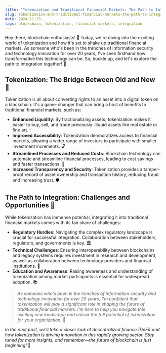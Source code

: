```yaml
---
title: "Tokenization and Traditional Financial Markets: The Path to Integration"
slug: tokenization-and-traditional-financial-markets-the-path-to-integration
date: 2024-11-29
tags: blockchain, tokenization, financial markets, integration
---
```


Hey there, blockchain enthusiasts! 🚀 Today, we're diving into the exciting world of tokenization and how it's set to shake up traditional financial markets. As someone who's been in the trenches of information security and technology innovation for over 20 years, I've seen firsthand how transformative this technology can be. So, buckle up, and let's explore the path to integration together! 💪

## Tokenization: The Bridge Between Old and New 🌉

Tokenization is all about converting rights to an asset into a digital token on a blockchain. It's a game-changer that can bring a host of benefits to traditional financial markets, such as:

- **Enhanced Liquidity**: By fractionalizing assets, tokenization makes it easier to buy, sell, and trade previously illiquid assets like real estate or fine art. 💧
- **Improved Accessibility**: Tokenization democratizes access to financial markets, allowing a wider range of investors to participate with smaller investment increments. 🔓
- **Streamlined Processes and Reduced Costs**: Blockchain technology can automate and streamline financial processes, leading to cost savings and faster transactions. 💸
- **Increased Transparency and Security**: Tokenization provides a tamper-proof record of asset ownership and transaction history, reducing fraud and increasing trust. 🛡️

## The Path to Integration: Challenges and Opportunities 🌱

While tokenization has immense potential, integrating it into traditional financial markets comes with its fair share of challenges:

- **Regulatory Hurdles**: Navigating the complex regulatory landscape is crucial for successful integration. Collaboration between stakeholders, regulators, and governments is key. 🏛️
- **Technical Challenges**: Ensuring interoperability between blockchains and legacy systems requires investment in research and development, as well as collaboration between technology providers and financial institutions. 🔧
- **Education and Awareness**: Raising awareness and understanding of tokenization among market participants is essential for widespread adoption. 📚

> *As someone who's been in the trenches of information security and technology innovation for over 20 years, I'm confident that tokenization will play a significant role in shaping the future of traditional financial markets. I'm here to help you navigate this exciting new landscape and unlock the full potential of tokenization for your organization.* 🎯

*In the next post, we'll take a closer look at decentralized finance (DeFi) and how tokenization is driving innovation in this rapidly growing sector. Stay tuned for more insights, and remember—the future of blockchain is just beginning!* 🚀